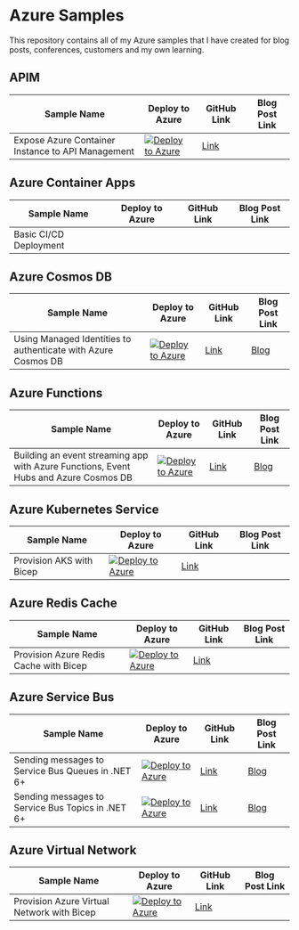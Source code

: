 # Azure Samples

This repository contains all of my Azure samples that I have created for blog posts, conferences, customers and my own learning.

## APIM

| Sample Name | Deploy to Azure | GitHub Link | Blog Post Link |
| ----------- | --------------- | ----------- | -------------- |
| Expose Azure Container Instance to API Management | [![Deploy to Azure](https://aka.ms/deploytoazurebutton)](https://portal.azure.com/#create/Microsoft.Template/uri/https%3A%2F%2Fraw.githubusercontent.com%2Fwillvelida%2Fazure-samples%2Fmain%2Fcosmosdb-function-managed-identity%2Fdeploy%2Fazuredeploy.json) | [Link]() | |

## Azure Container Apps

| Sample Name | Deploy to Azure | GitHub Link | Blog Post Link |
| ----------- | --------------- | ----------- | -------------- |
| Basic CI/CD Deployment | | | |

## Azure Cosmos DB

| Sample Name | Deploy to Azure | GitHub Link | Blog Post Link |
| ----------- | --------------- | ----------- | -------------- |
| Using Managed Identities to authenticate with Azure Cosmos DB | [![Deploy to Azure](https://aka.ms/deploytoazurebutton)](https://portal.azure.com/#create/Microsoft.Template/uri/https%3A%2F%2Fraw.githubusercontent.com%2Fwillvelida%2Fazure-samples%2Fmain%2Fcosmosdb-function-managed-identity%2Fdeploy%2Fazuredeploy.json) | [Link](https://github.com/willvelida/azure-samples/tree/main/cosmosdb-function-managed-identity) | [Blog](https://www.willvelida.com/posts/authenticating-cosmos-db-with-managed-identity/) |

## Azure Functions

| Sample Name | Deploy to Azure | GitHub Link | Blog Post Link |
| ----------- | --------------- | ----------- | -------------- |
| Building an event streaming app with Azure Functions, Event Hubs and Azure Cosmos DB | [![Deploy to Azure](https://aka.ms/deploytoazurebutton)](https://portal.azure.com/#create/Microsoft.Template/uri/https%3A%2F%2Fraw.githubusercontent.com%2Fwillvelida%2Fazure-samples%2Fmain%2Fevent-hubs-streaming-function-app%2Fdeploy%2Fazuredeploy.json) | [Link](https://github.com/willvelida/azure-samples/tree/main/event-hubs-streaming-function-app) | [Blog](https://www.willvelida.com/posts/building-streaming-app-event-hubs-functions-cosmos/) |

## Azure Kubernetes Service

| Sample Name | Deploy to Azure | GitHub Link | Blog Post Link |
| ----------- | --------------- | ----------- | -------------- |
| Provision AKS with Bicep | [![Deploy to Azure](https://aka.ms/deploytoazurebutton)](https://portal.azure.com/#create/Microsoft.Template/uri/https%3A%2F%2Fraw.githubusercontent.com%2Fwillvelida%2Fazure-samples%2Fmain%2Faks-bicep%2Fazuredeploy.json) | [Link](https://github.com/willvelida/azure-samples/tree/main/aks-bicep) | |

## Azure Redis Cache

| Sample Name | Deploy to Azure | GitHub Link | Blog Post Link |
| ----------- | --------------- | ----------- | -------------- |
| Provision Azure Redis Cache with Bicep | [![Deploy to Azure](https://aka.ms/deploytoazurebutton)]() | [Link](https://github.com/willvelida/azure-samples/tree/main/redis-cache-bicep) | |

## Azure Service Bus

| Sample Name | Deploy to Azure | GitHub Link | Blog Post Link |
| ----------- | --------------- | ----------- | -------------- |
| Sending messages to Service Bus Queues in .NET 6+ | [![Deploy to Azure](https://aka.ms/deploytoazurebutton)](https://portal.azure.com/#create/Microsoft.Template/uri/https%3A%2F%2Fraw.githubusercontent.com%2Fwillvelida%2Fazure-samples%2Fmain%2Fservice-bus-queues%2Fdeploy%2Fazuredeploy.json) | [Link](https://github.com/willvelida/azure-samples/tree/main/service-bus-queues) | [Blog](https://www.willvelida.com/posts/queues-and-topics-service-bus/) |
| Sending messages to Service Bus Topics in .NET 6+ | [![Deploy to Azure](https://aka.ms/deploytoazurebutton)](https://portal.azure.com/#create/Microsoft.Template/uri/https%3A%2F%2Fraw.githubusercontent.com%2Fwillvelida%2Fazure-samples%2Fmain%2Fservice-bus-topics%2Fdeploy%2Fazuredeploy.json) | [Link](https://github.com/willvelida/azure-samples/tree/main/service-bus-topics) | [Blog](https://www.willvelida.com/posts/queues-and-topics-service-bus/) |

## Azure Virtual Network

| Sample Name | Deploy to Azure | GitHub Link | Blog Post Link |
| ----------- | --------------- | ----------- | -------------- |
| Provision Azure Virtual Network with Bicep | [![Deploy to Azure](https://aka.ms/deploytoazurebutton)](https://portal.azure.com/#create/Microsoft.Template/uri/https%3A%2F%2Fraw.githubusercontent.com%2Fwillvelida%2Fazure-samples%2Fmain%2Fazure-vnet-bicep-simple%2Fazuredeploy.json) | [Link](https://github.com/willvelida/azure-samples/tree/main/azure-vnet-bicep-simple) | |